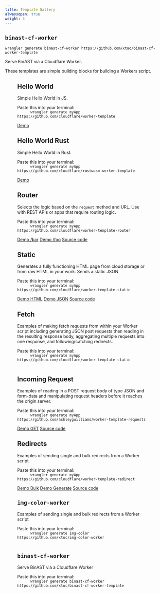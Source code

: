 ```yaml
---
title: Template Gallery
alwaysopen: true
weight: 3
---
```


## `binast-cf-worker`

```
wrangler generate binast-cf-worker https://github.com/xtuc/binast-cf-worker-template
```

Serve BinAST via a Cloudflare Worker.

<p>These templates are simple building blocks for building a Workers script.</p>

<section class="template-wrapper">
  <figure class="template-card">
    <h2>Hello World</h2>
    <p>Simple Hello World in JS.</p>
    <span>Paste this into your terminal:</span>
    <code class="copy">
      wrangler generate myApp https://github.com/cloudflare/worker-template
    </code>
    <div class="links">
      <a
        class="demo"
        href="https://cloudflareworkers.com/#6626eb50f7b53c2d42b79d1082b9bd37:https://tutorial.cloudflareworkers.com"
        >Demo</a
      >
    </div>
  </figure>
  <figure class="template-card">
    <h2>Hello World Rust</h2>
    <p>Simple Hello World in Rust.</p>
    <span>Paste this into your terminal:</span>
    <code class="copy">
      wrangler generate myApp https://github.com/cloudflare/rustwasm-worker-template
    </code>
    <div class="links">
      <a
        class="demo"
        href="https://cloudflareworkers.com/#1992963c14c25bc8dc4c50f4cab740e5:https://tutorial.cloudflareworkers.com"
        >Demo</a
      >
    </div>
  </figure>
  <figure class="template-card">
    <h2>Router</h2>
    <p>
      Selects the logic based on the <code>request</code> method and URL. Use with REST APIs or apps
      that require routing logic.
    </p>
    <span>Paste this into your terminal:</span>
    <code class="copy">
      wrangler generate myApp https://github.com/cloudflare/worker-template-router
    </code>
    <div class="links">
      <a
        class="demo"
        href="https://cloudflareworkers.com/#6cbbd3ae7d4e928da3502cb9ce11227a:https://tutorial.cloudflareworkers.com/bar"
        >Demo /bar</a
      >
      <a
        class="demo"
        href="https://cloudflareworkers.com/#6cbbd3ae7d4e928da3502cb9ce11227a:https://tutorial.cloudflareworkers.com/foo"
        >Demo /foo</a
      >
      <a
        class="source"
        href="https://github.com/victoriabernard92/worker-template-router/blob/master/router.js"
        >Source code</a
      >
    </div>
  </figure>

  <figure class="template-card">
    <h2>Static</h2>
    <p>
      Generates a fully functioning HTML page from cloud storage or from raw HTML in your work.
      Sends a static JSON.
    </p>
    <span>Paste this into your terminal:</span>
    <code class="copy">
      wrangler generate myApp https://github.com/cloudflare/worker-template-static
    </code>
    <div class="links">
      <a
        class="demo"
        href="https://cloudflareworkers.com/#3160870d853b4df56a711621c7bd4ef3:https://tutorial.cloudflareworkers.com/static/html"
        >Demo HTML</a
      >
      <a
        class="demo"
        href="https://cloudflareworkers.com/#3160870d853b4df56a711621c7bd4ef3:https://tutorial.cloudflareworkers.com/static/json"
        >Demo JSON</a
      >
      <a
        class="source"
        href="https://github.com/victoriabernard92/worker-template-router/blob/master/router.js"
        >Source code</a
      >
    </div>
  </figure>

  <figure class="template-card">
    <h2>Fetch</h2>
    <p>
      Examples of making fetch requests from within your Worker script including generating JSON
      post requests then reading in the resulting response body, aggregating multiple requests into
      one response, and following/catching redirects.
    </p>
    <span>Paste this into your terminal:</span>
    <code class="copy">
      wrangler generate myApp https://github.com/cloudflare/worker-template-static
    </code>
  </figure>
  <figure class="template-card">
    <h2>Incoming Request</h2>
    <p>
      Examples of reading in a POST request body of type JSON and form-data and manipulating request
      headers before it reaches the origin server.
    </p>
    <span>Paste this into your terminal:</span>
    <code class="copy">
      wrangler generate myApp https://github.com/ashleygwilliams/worker-template-requests
    </code>
    <div class="links">
      <a
        class="demo"
        href="https://cloudflareworkers.com/#64ac9c92b22a73a507155efb6dc856d0:https://tutorial.cloudflareworkers.com"
        >Demo GET</a
      >
      <a
        class="source"
        href="https://github.com/ashleygwilliams/worker-template-requests/blob/master/router.js"
        >Source code</a
      >
    </div>
  </figure>

  <figure class="template-card">
    <h2>Redirects</h2>
    <p>Examples of sending single and bulk redirects from a Worker script</p>
    <span>Paste this into your terminal:</span>
    <code class="copy">
      wrangler generate myApp https://github.com/cloudflare/worker-template-redirect
    </code>
    <div class="links">
      <a class="demo" href="https://workers-tooling.cf/demos/redirect/bulk1">Demo Bulk</a>
      <a class="demo" href="https://workers-tooling.cf/demos/redirect/generate">Demo Generate</a>
      <a
        class="source"
        href="https://github.com/victoriabernard92/worker-template-router/blob/master/router.js"
        >Source code</a
      >
    </div>
  </figure>

  <figure class="template-card">
    <h2><code>img-color-worker</code></h2>
    <p>Examples of sending single and bulk redirects from a Worker script</p>
    <span>Paste this into your terminal:</span>
    <code class="copy">
      wrangler generate img-color https://github.com/xtuc/img-color-worker
    </code>
  </figure>

  <figure class="template-card">
    <h2><code>binast-cf-worker</code></h2>
    <p>Serve BinAST via a Cloudflare Worker</p>
    <span>Paste this into your terminal:</span>
    <code class="copy">
      wrangler generate binast-cf-worker https://github.com/xtuc/binast-cf-worker-template
    </code>
  </figure>
</section>
